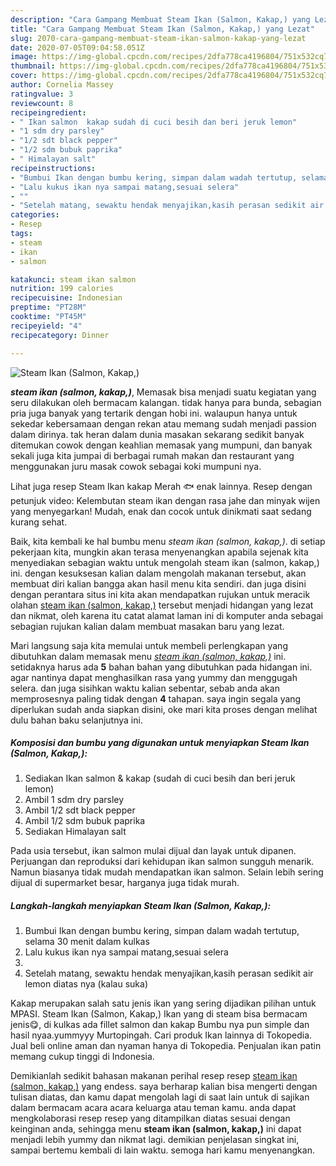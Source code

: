 ```yaml
---
description: "Cara Gampang Membuat Steam Ikan (Salmon, Kakap,) yang Lezat"
title: "Cara Gampang Membuat Steam Ikan (Salmon, Kakap,) yang Lezat"
slug: 2070-cara-gampang-membuat-steam-ikan-salmon-kakap-yang-lezat
date: 2020-07-05T09:04:58.051Z
image: https://img-global.cpcdn.com/recipes/2dfa778ca4196804/751x532cq70/steam-ikan-salmon-kakap-foto-resep-utama.jpg
thumbnail: https://img-global.cpcdn.com/recipes/2dfa778ca4196804/751x532cq70/steam-ikan-salmon-kakap-foto-resep-utama.jpg
cover: https://img-global.cpcdn.com/recipes/2dfa778ca4196804/751x532cq70/steam-ikan-salmon-kakap-foto-resep-utama.jpg
author: Cornelia Massey
ratingvalue: 3
reviewcount: 8
recipeingredient:
- " Ikan salmon  kakap sudah di cuci besih dan beri jeruk lemon"
- "1 sdm dry parsley"
- "1/2 sdt black pepper"
- "1/2 sdm bubuk paprika"
- " Himalayan salt"
recipeinstructions:
- "Bumbui Ikan dengan bumbu kering, simpan dalam wadah tertutup, selama 30 menit dalam kulkas"
- "Lalu kukus ikan nya sampai matang,sesuai selera"
- ""
- "Setelah matang, sewaktu hendak menyajikan,kasih perasan sedikit air lemon diatas nya (kalau suka)"
categories:
- Resep
tags:
- steam
- ikan
- salmon

katakunci: steam ikan salmon 
nutrition: 199 calories
recipecuisine: Indonesian
preptime: "PT28M"
cooktime: "PT45M"
recipeyield: "4"
recipecategory: Dinner

---
```



![Steam Ikan (Salmon, Kakap,)](https://img-global.cpcdn.com/recipes/2dfa778ca4196804/751x532cq70/steam-ikan-salmon-kakap-foto-resep-utama.jpg)

<b><i>steam ikan (salmon, kakap,)</i></b>, Memasak bisa menjadi suatu kegiatan yang seru dilakukan oleh bermacam kalangan. tidak hanya para bunda, sebagian pria juga banyak yang tertarik dengan hobi ini. walaupun hanya untuk sekedar kebersamaan dengan rekan atau memang sudah menjadi passion dalam dirinya. tak heran dalam dunia masakan sekarang sedikit banyak ditemukan cowok dengan keahlian memasak yang mumpuni, dan banyak sekali juga kita jumpai di berbagai rumah makan dan restaurant yang menggunakan juru masak cowok sebagai koki mumpuni nya.

Lihat juga resep Steam Ikan kakap Merah 🐟 enak lainnya. Resep dengan petunjuk video: Kelembutan steam ikan dengan rasa jahe dan minyak wijen yang menyegarkan! Mudah, enak dan cocok untuk dinikmati saat sedang kurang sehat.

Baik, kita kembali ke hal bumbu menu <i>steam ikan (salmon, kakap,)</i>. di setiap pekerjaan kita, mungkin akan terasa menyenangkan apabila sejenak kita menyediakan sebagian waktu untuk mengolah steam ikan (salmon, kakap,) ini. dengan kesuksesan kalian dalam mengolah makanan tersebut, akan membuat diri kalian bangga akan hasil menu kita sendiri. dan juga disini dengan perantara situs ini kita akan mendapatkan rujukan untuk meracik olahan <u>steam ikan (salmon, kakap,)</u> tersebut menjadi hidangan yang lezat dan nikmat, oleh karena itu catat alamat laman ini di komputer anda sebagai sebagian rujukan kalian dalam membuat masakan baru yang lezat.


Mari langsung saja kita memulai untuk membeli perlengkapan yang dibutuhkan dalam memasak menu <u><i>steam ikan (salmon, kakap,)</i></u> ini. setidaknya harus ada <b>5</b> bahan bahan yang dibutuhkan pada hidangan ini. agar nantinya dapat menghasilkan rasa yang yummy dan menggugah selera. dan juga sisihkan waktu kalian sebentar, sebab anda akan memprosesnya paling tidak dengan <b>4</b> tahapan. saya ingin segala yang diperlukan sudah anda siapkan disini, oke mari kita proses dengan melihat dulu bahan baku selanjutnya ini.

<!--inarticleads1-->

##### Komposisi dan bumbu yang digunakan untuk menyiapkan Steam Ikan (Salmon, Kakap,):

1. Sediakan  Ikan salmon &amp; kakap (sudah di cuci besih dan beri jeruk lemon)
1. Ambil 1 sdm dry parsley
1. Ambil 1/2 sdt black pepper
1. Ambil 1/2 sdm bubuk paprika
1. Sediakan  Himalayan salt


Pada usia tersebut, ikan salmon mulai dijual dan layak untuk dipanen. Perjuangan dan reproduksi dari kehidupan ikan salmon sungguh menarik. Namun biasanya tidak mudah mendapatkan ikan salmon. Selain lebih sering dijual di supermarket besar, harganya juga tidak murah. 

<!--inarticleads2-->

##### Langkah-langkah menyiapkan Steam Ikan (Salmon, Kakap,):

1. Bumbui Ikan dengan bumbu kering, simpan dalam wadah tertutup, selama 30 menit dalam kulkas
1. Lalu kukus ikan nya sampai matang,sesuai selera
1. 
1. Setelah matang, sewaktu hendak menyajikan,kasih perasan sedikit air lemon diatas nya (kalau suka)


Kakap merupakan salah satu jenis ikan yang sering dijadikan pilihan untuk MPASI. Steam Ikan (Salmon, Kakap,) Ikan yang di steam bisa bermacam jenis😋, di kulkas ada fillet salmon dan kakap Bumbu nya pun simple dan hasil nyaa.yummyyy Murtopingah. Cari produk Ikan lainnya di Tokopedia. Jual beli online aman dan nyaman hanya di Tokopedia. Penjualan ikan patin memang cukup tinggi di Indonesia. 

Demikianlah sedikit bahasan makanan perihal resep resep <u>steam ikan (salmon, kakap,)</u> yang endess. saya berharap kalian bisa mengerti dengan tulisan diatas, dan kamu dapat mengolah lagi di saat lain untuk di sajikan dalam bermacam acara acara keluarga atau teman kamu. anda dapat mengkolaborasi resep resep yang ditampilkan diatas sesuai dengan keinginan anda, sehingga menu <b>steam ikan (salmon, kakap,)</b> ini dapat menjadi lebih yummy dan nikmat lagi. demikian penjelasan singkat ini, sampai bertemu kembali di lain waktu. semoga hari kamu menyenangkan.
